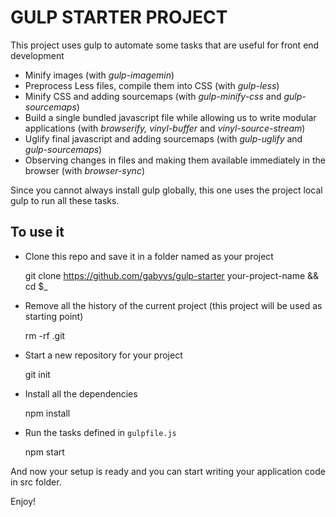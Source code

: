 GULP STARTER PROJECT
====

This project uses gulp to automate some tasks that are useful for front end development

* Minify images (with *gulp-imagemin*)
* Preprocess Less files, compile them into CSS (with *gulp-less*)
* Minify CSS and adding sourcemaps (with *gulp-minify-css* and *gulp-sourcemaps*)
* Build a single bundled javascript file while allowing us to write modular applications (with *browserify,* *vinyl-buffer* and *vinyl-source-stream*) 
* Uglify final javascript and adding sourcemaps (with *gulp-uglify* and *gulp-sourcemaps*)
* Observing changes in files and making them available immediately in the browser (with *browser-sync*)

Since you cannot always install gulp globally, this one uses the project local gulp to run all these tasks.
 
## To use it

* Clone this repo and save it in a folder named as your project


    git clone https://github.com/gabyvs/gulp-starter your-project-name && cd $_
    
* Remove all the history of the current project (this project will be used as starting point)
    

    rm -rf .git

* Start a new repository for your project


    git init
    
* Install all the dependencies
    
    
    npm install

* Run the tasks defined in `gulpfile.js`


    npm start

And now your setup is ready and you can start writing your application code in src folder.

Enjoy!